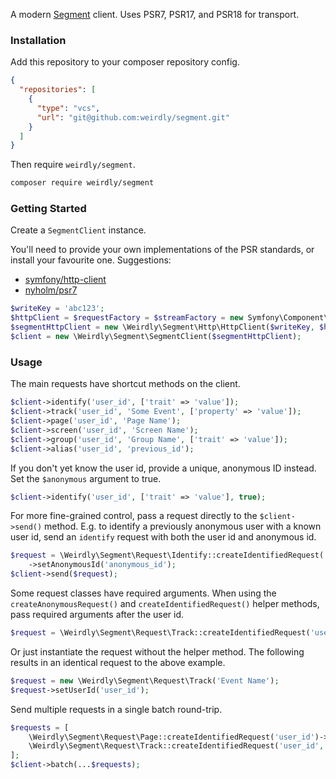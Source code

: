 A modern [Segment](https://segment.com/) client. Uses PSR7, PSR17, and PSR18 for transport.

### Installation

Add this repository to your composer repository config.

```json
{
  "repositories": [
    {
      "type": "vcs",
      "url": "git@github.com:weirdly/segment.git"
    }
  ]
}
```

Then require `weirdly/segment`.

```sh
composer require weirdly/segment
```

### Getting Started

Create a `SegmentClient` instance.

You'll need to provide your own implementations of the PSR standards, or install your favourite one. Suggestions:

- [symfony/http-client](https://github.com/symfony/http-client)
- [nyholm/psr7](https://github.com/Nyholm/psr7)

```php
$writeKey = 'abc123';
$httpClient = $requestFactory = $streamFactory = new Symfony\Component\HttpClient\Psr18Client();
$segmentHttpClient = new \Weirdly\Segment\Http\HttpClient($writeKey, $httpClient, $requestFactory, $streamFactory);
$client = new \Weirdly\Segment\SegmentClient($segmentHttpClient);
```

### Usage

The main requests have shortcut methods on the client.

```php
$client->identify('user_id', ['trait' => 'value']);
$client->track('user_id', 'Some Event', ['property' => 'value']);
$client->page('user_id', 'Page Name');
$client->screen('user_id', 'Screen Name');
$client->group('user_id', 'Group Name', ['trait' => 'value']);
$client->alias('user_id', 'previous_id');
```

If you don't yet know the user id, provide a unique, anonymous ID instead. Set the `$anonymous` argument to true.

```php
$client->identify('user_id', ['trait' => 'value'], true);
```

For more fine-grained control, pass a request directly to the `$client->send()` method.
E.g. to identify a previously anonymous user with a known user id, send an `identify`
request with both the user id and anonymous id.

```php
$request = \Weirdly\Segment\Request\Identify::createIdentifiedRequest('user_id')
    ->setAnonymousId('anonymous_id');
$client->send($request);
```

Some request classes have required arguments. When using the `createAnonymousRequest()` and `createIdentifiedRequest()`
helper methods, pass required arguments after the user id.

```php
$request = \Weirdly\Segment\Request\Track::createIdentifiedRequest('user_id', 'Event Name')
```

Or just instantiate the request without the helper method.
The following results in an identical request to the above example.

```php
$request = new \Weirdly\Segment\Request\Track('Event Name');
$request->setUserId('user_id');
```

Send multiple requests in a single batch round-trip.

```php
$requests = [
    \Weirdly\Segment\Request\Page::createIdentifiedRequest('user_id')->setName('Page Name'),
    \Weirdly\Segment\Request\Track::createIdentifiedRequest('user_id', 'Event Name'),
];
$client->batch(...$requests);
```
